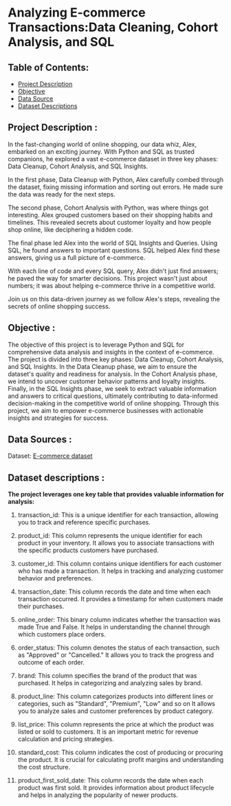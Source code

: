 # Analyzing E-commerce Transactions:Data Cleaning, Cohort Analysis, and SQL

## Table of Contents:

- [Project Description](https://github.com/DarvinciVincent/Analyzing_E-commerce_Transactions/blob/main/README.md#project-description-)
- [Objective](https://github.com/DarvinciVincent/Analyzing_E-commerce_Transactions/blob/main/README.md#Objective-)
- [Data Source](https://github.com/DarvinciVincent/Analyzing_E-commerce_Transactions/blob/main/README.md#data-source-)
- [Dataset Descriptions](https://github.com/DarvinciVincent/Analyzing_E-commerce_Transactions/blob/main/README.md#dataset-description-)

## Project Description : 
In the fast-changing world of online shopping, our data whiz, Alex, embarked on an exciting journey. With Python and SQL as trusted companions, he explored a vast e-commerce dataset in three key phases: Data Cleanup, Cohort Analysis, and SQL Insights.<br>

In the first phase, Data Cleanup with Python, Alex carefully combed through the dataset, fixing missing information and sorting out errors. He made sure the data was ready for the next steps.<br>

The second phase, Cohort Analysis with Python, was where things got interesting. Alex grouped customers based on their shopping habits and timelines. This revealed secrets about customer loyalty and how people shop online, like deciphering a hidden code.<br>

The final phase led Alex into the world of SQL Insights and Queries. Using SQL, he found answers to important questions. SQL helped Alex find these answers, giving us a full picture of e-commerce.<br>

With each line of code and every SQL query, Alex didn't just find answers; he paved the way for smarter decisions. This project wasn't just about numbers; it was about helping e-commerce thrive in a competitive world.<br>

Join us on this data-driven journey as we follow Alex's steps, revealing the secrets of online shopping success.<br>

## Objective : 
The objective of this project is to leverage Python and SQL for comprehensive data analysis and insights in the context of e-commerce. The project is divided into three key phases: Data Cleanup, Cohort Analysis, and SQL Insights. In the Data Cleanup phase, we aim to ensure the dataset's quality and readiness for analysis. In the Cohort Analysis phase, we intend to uncover customer behavior patterns and loyalty insights. Finally, in the SQL Insights phase, we seek to extract valuable information and answers to critical questions, ultimately contributing to data-informed decision-making in the competitive world of online shopping. Through this project, we aim to empower e-commerce businesses with actionable insights and strategies for success.<br>

## Data Sources : 
Dataset: [E-commerce dataset](https://github.com/DarvinciVincent/Analyzing_E-commerce_Transactions/blob/main/cleaned_dataset.csv)

## Dataset descriptions :
**The project leverages one key table that provides valuable information for analysis:**
1. transaction_id: This is a unique identifier for each transaction, allowing you to track and reference specific purchases.

2. product_id: This column represents the unique identifier for each product in your inventory. It allows you to associate transactions with the specific products customers have purchased.

3. customer_id: This column contains unique identifiers for each customer who has made a transaction. It helps in tracking and analyzing customer behavior and preferences.

4. transaction_date: This column records the date and time when each transaction occurred. It provides a timestamp for when customers made their purchases.

5. online_order: This binary column indicates whether the transaction was made True and False. It helps in understanding the channel through which customers place orders.

6. order_status: This column denotes the status of each transaction, such as "Approved" or "Cancelled." It allows you to track the progress and outcome of each order.

7. brand: This column specifies the brand of the product that was purchased. It helps in categorizing and analyzing sales by brand.

8. product_line: This column categorizes products into different lines or categories, such as "Standard", "Premium", "Low" and so on It allows you to analyze sales and customer preferences by product category.

9. list_price: This column represents the price at which the product was listed or sold to customers. It is an important metric for revenue calculation and pricing strategies.

10. standard_cost: This column indicates the cost of producing or procuring the product. It is crucial for calculating profit margins and understanding the cost structure.

11. product_first_sold_date: This column records the date when each product was first sold. It provides information about product lifecycle and helps in analyzing the popularity of newer products.



